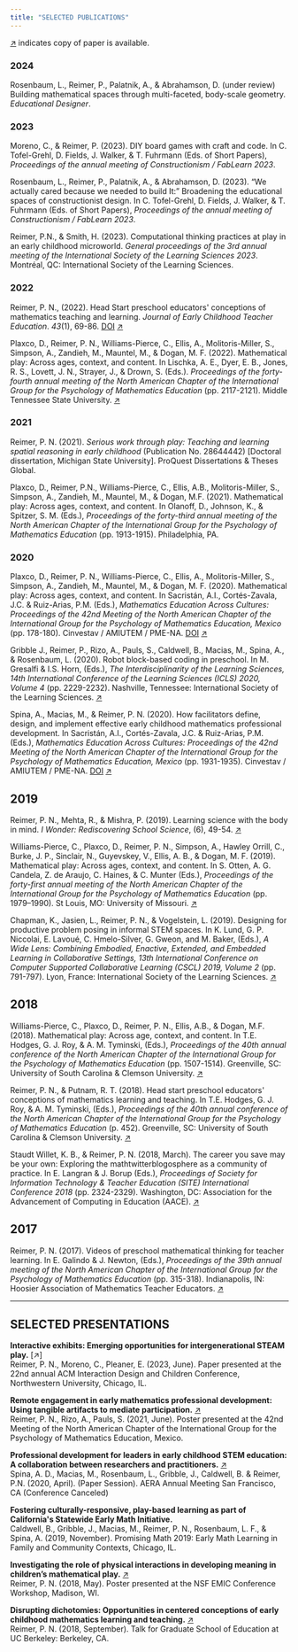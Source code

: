 ```yaml
---
title: "SELECTED PUBLICATIONS"
---
```

[↗]() indicates copy of paper is available.

### 2024

Rosenbaum, L., Reimer, P., Palatnik, A., & Abrahamson, D. (under review) Building mathematical spaces through multi-faceted, body-scale geometry. *Educational Designer*.

### 2023

Moreno, C., & Reimer, P. (2023). DIY board games with craft and code. In C. Tofel-Grehl, D. Fields, J. Walker, & T. Fuhrmann (Eds. of Short Papers), *Proceedings of the annual meeting of Constructionism / FabLearn 2023*.

Rosenbaum, L., Reimer, P., Palatnik, A., & Abrahamson, D. (2023). “We actually cared because we needed to build It:” Broadening the educational spaces of constructionist design. In C. Tofel-Grehl, D. Fields, J. Walker, & T. Fuhrmann (Eds. of Short Papers), *Proceedings of the annual meeting of Constructionism / FabLearn 2023*.

Reimer, P.N., & Smith, H. (2023). Computational thinking practices at play in an early childhood microworld. *General proceedings of the 3rd annual meeting of the International Society of the Learning Sciences 2023*. Montréal, QC: International Society of the Learning Sciences.

### 2022

Reimer, P. N., (2022). Head Start preschool educators' conceptions of mathematics teaching and learning. *Journal of Early Childhood Teacher Education*. *43*(1), 69-86. [DOI](https://doi.org/10.1080/10901027.2020.1818649) [↗](/publications/Head_Start_educators_conceptions_of_early.pdf)   

Plaxco, D., Reimer, P. N., Williams-Pierce, C., Ellis, A., Molitoris-Miller, S., Simpson, A., Zandieh, M., Mauntel, M., & Dogan, M. F. (2022). Mathematical play: Across ages, context, and content. In Lischka, A. E., Dyer, E. B., Jones, R. S., Lovett, J. N., Strayer, J., & Drown, S. (Eds.). *Proceedings of the forty-fourth annual meeting of the North American Chapter of the International Group for the Psychology of Mathematics Education* (pp. 2117-2121). Middle Tennessee State University. [↗](/publications/PMENA44_2022_mathematical_play.pdf) 

### 2021

Reimer, P. N. (2021). *Serious work through play: Teaching and learning spatial reasoning in early childhood* (Publication No. 28644442) [Doctoral dissertation, Michigan State University]. ProQuest Dissertations & Theses Global.

Plaxco, D., Reimer, P.N., Williams-Pierce, C., Ellis, A.B., Molitoris-Miller, S., Simpson, A., Zandieh, M., Mauntel, M., & Dogan, M.F. (2021). Mathematical play: Across ages, context, and content. In Olanoff, D., Johnson, K., & Spitzer, S. M. (Eds.), *Proceedings of the forty-third annual meeting of the North American Chapter of the International Group for the Psychology of Mathematics Education* (pp. 1913-1915). Philadelphia, PA.

### 2020

Plaxco, D., Reimer, P. N., Williams-Pierce, C., Ellis, A., Molitoris-Miller, S., Simpson, A., Zandieh, M., Mauntel, M., & Dogan, M. F. (2020). Mathematical play: Across ages, context, and content. In Sacristán, A.I., Cortés-Zavala, J.C. & Ruiz-Arias, P.M. (Eds.), *Mathematics Education Across Cultures: Proceedings of the 42nd Meeting of the North American Chapter of the International Group for the Psychology of Mathematics Education, Mexico* (pp. 178-180). Cinvestav / AMIUTEM / PME-NA.  [DOI](https:/doi.org/10.51272/pmena.42.2020) [↗](/publications/PMENA42_WG_Mathematical_Play.pdf)    

Gribble J., Reimer, P., Rizo, A., Pauls, S., Caldwell, B., Macias, M., Spina, A., & Rosenbaum, L. (2020). Robot block-based coding in preschool. In M. Gresalfi & I.S. Horn, (Eds.), *The Interdisciplinarity of the Learning Sciences, 14th International Conference of the Learning Sciences (ICLS) 2020, Volume 4* (pp. 2229-2232). Nashville, Tennessee: International Society of the Learning Sciences.  [↗](/publications/Robot_Block_based_Coding_in_Preschool.pdf)  
 
Spina, A., Macias, M., & Reimer, P. N. (2020). How facilitators define, design, and implement effective early childhood mathematics professional development. In Sacristán, A.I., Cortés-Zavala, J.C. & Ruiz-Arias, P.M. (Eds.), *Mathematics Education Across Cultures: Proceedings of the 42nd Meeting of the North American Chapter of the International Group for the Psychology of Mathematics Education, Mexico* (pp. 1931-1935). Cinvestav / AMIUTEM / PME-NA.  [DOI](https:/doi.org/10.51272/pmena.42.2020) [↗](/publications/How_facilitators_define_design_and_implement.pdf) 

## 2019

Reimer, P. N., Mehta, R., & Mishra, P. (2019). Learning science with the body in mind. *I Wonder: Rediscovering School Science*, (6), 49-54. [↗](/publications/Learning_science_with_the_body_in_mind.pdf)  

Williams-Pierce, C., Plaxco, D., Reimer, P. N., Simpson, A., Hawley Orrill, C., Burke, J. P., Sinclair, N., Guyevskey, V., Ellis, A. B., & Dogan, M. F. (2019). Mathematical play: Across ages, context, and content. In S. Otten, A. G. Candela, Z. de Araujo, C. Haines, & C. Munter (Eds.), *Proceedings of the forty-first annual meeting of the North American Chapter of the International Group for the Psychology of Mathematics Education* (pp. 1979–1990). St Louis, MO: University of Missouri. [↗](/publications/PMENA41_2019_mathematical_play.pdf)  

Chapman, K., Jasien, L., Reimer, P. N., & Vogelstein, L. (2019). Designing for productive problem posing in informal STEM spaces. In K. Lund, G. P. Niccolai, E. Lavoué, C. Hmelo-Silver, G. Gweon, and M. Baker, (Eds.), *A Wide Lens: Combining Embodied, Enactive, Extended, and Embedded Learning in Collaborative Settings, 13th International Conference on Computer Supported Collaborative Learning (CSCL) 2019, Volume 2* (pp. 791-797). Lyon, France: International Society of the Learning Sciences. [↗](/publications/Designing_for_productive_problem_posing.pdf)

## 2018

Williams-Pierce, C., Plaxco, D., Reimer, P. N., Ellis, A.B., & Dogan, M.F. (2018). Mathematical play: Across age, context, and content. In T.E. Hodges, G. J. Roy, & A. M. Tyminski, (Eds.), *Proceedings of the 40th annual conference of the North American Chapter of the International Group for the Psychology of Mathematics Education* (pp. 1507-1514). Greenville, SC: University of South Carolina & Clemson University. [↗](/publications/PMENA2018ProceedingsMathematicalPlay.pdf)  

Reimer, P. N., & Putnam, R. T. (2018). Head start preschool educators' conceptions of mathematics learning and teaching. In T.E. Hodges, G. J. Roy, & A. M. Tyminski, (Eds.), *Proceedings of the 40th annual conference of the North American Chapter of the International Group for the Psychology of Mathematics Education* (p. 452). Greenville, SC: University of South Carolina & Clemson University. [↗](/publications/Reimer_PMENA2018_Proceedings.pdf) 

Staudt Willet, K. B., & Reimer, P. N. (2018, March). The career you save may be your own: Exploring the mathtwitterblogosphere as a community of practice. In E. Langran & J. Borup (Eds.), *Proceedings of Society for Information Technology & Teacher Education (SITE) International Conference 2018* (pp. 2324-2329). Washington, DC: Association for the Advancement of Computing in Education (AACE). [↗](/publications/StaudtWilletReimer2018.pdf)  

## 2017

Reimer, P. N. (2017). Videos of preschool mathematical thinking for teacher learning. In E. Galindo & J. Newton, (Eds.), *Proceedings of the 39th annual meeting of the North American Chapter of the International Group for the Psychology of Mathematics Education* (pp. 315-318). Indianapolis, IN: Hoosier Association of Mathematics Teacher Educators. [↗](/publications/Videos_of_Preschool_Mathematical_Thinkin.pdf) 

---

## SELECTED PRESENTATIONS

**Interactive exhibits: Emerging opportunities for intergenerational STEAM play.**  [↗]  
Reimer, P. N., Moreno, C., Pleaner, E. (2023, June). Paper presented at the 22nd annual ACM Interaction Design and Children Conference, Northwestern University, Chicago, IL.

**Remote engagement in early mathematics professional development: Using tangible artifacts to mediate participation.**  [↗](/publications/Remote_engagement_in_early_mathematics.pdf)  
Reimer, P. N., Rizo, A., Pauls, S. (2021, June). Poster presented at the 42nd Meeting of the North American Chapter of the International Group for the Psychology of Mathematics Education, Mexico.

**Professional development for leaders in early childhood STEM education: A collaboration between researchers and practitioners.** [↗](http://tinyurl.com/v8hcw37)     
Spina, A. D., Macias, M., Rosenbaum, L., Gribble, J., Caldwell, B. & Reimer, P.N. (2020, April). (Paper Session). AERA Annual Meeting San Francisco, CA (Conference Canceled)
 
**Fostering culturally-responsive, play-based learning as part of California's Statewide Early Math Initiative.**  
Caldwell, B., Gribble, J., Macias, M., Reimer, P. N., Rosenbaum, L. F., & Spina, A. (2019, November). Promising Math 2019: Early Math Learning in Family and Community Contexts, Chicago, IL. 

**Investigating the role of physical interactions in developing meaning in children’s mathematical play.** [↗](/publications/Poster_physinteractionschildrenmathplay.Reimer.pdf)   
Reimer, P. N. (2018, May). Poster presented at the NSF EMIC Conference Workshop, Madison, WI. 

**Disrupting dichotomies: Opportunities in centered conceptions of early childhood mathematics learning and teaching.** [↗](https://www.youtube.com/watch?v=QyWAGexs8Mkwww.youtube.com/watch?v=QyWAGexs8Mk)    
Reimer, P. N. (2018, September). Talk for Graduate School of Education at UC Berkeley: Berkeley, CA.
